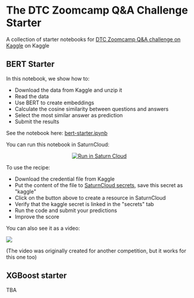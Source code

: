 # The DTC Zoomcamp Q&A Challenge Starter

A collection of starter notebooks for [DTC Zoomcamp Q&A challenge on Kaggle](https://www.kaggle.com/competitions/dtc-zoomcamp-qa-challenge) on Kaggle

## BERT Starter 

In this notebook, we show how to:

- Download the data from Kaggle and unzip it
- Read the data
- Use BERT to create embeddings
- Calculate the cosine similarity between questions and answers 
- Select the most similar answer as prediction
- Submit the results

See the notebook here: [bert-starter.ipynb](bert-starter.ipynb)


You can run this notebook in SaturnCloud:

<p align="center">
    <a href="https://app.community.saturnenterprise.io/dash/resources?recipeUrl=https://raw.githubusercontent.com/DataTalksClub/kaggle-qa-challenge-starter/main/bert-baseline-jupyter-recipe.json" target="_blank" rel="noopener">
        <img src="https://saturncloud.io/images/embed/run-in-saturn-cloud.svg" alt="Run in Saturn Cloud"/>
    </a>
</p>


To use the recipe:

- Download the credential file from Kaggle
- Put the content of the file to [SaturnCloud secrets](https://app.community.saturnenterprise.io/dash/o/community/secrets), save this secret as "kaggle" 
- Click on the button above to create a resource in SaturnCloud
- Verify that the kaggle secret is linked in the "secrets" tab
- Run the code and submit your predictions
- Improve the score

You can also see it as a video:


<a href="https://www.loom.com/share/c41e5691bd36414fa4df8de9c905cc58">
    <img src="https://user-images.githubusercontent.com/875246/206399525-097683c4-62bd-436b-815a-4ac8543502a9.png" />
</a>

(The video was originally created for another competition, but it works for this one too)


## XGBoost starter

TBA 